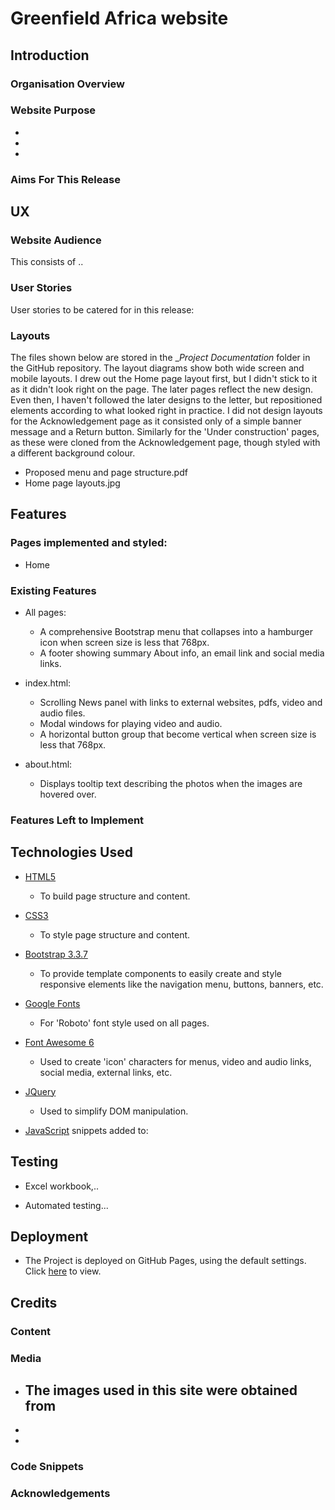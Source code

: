 # Greenfield Africa website

## Introduction

### Organisation Overview


### Website Purpose

- 
-  
- 

### Aims For This Release

## UX
 
### Website Audience

This consists of ..

### User Stories

User stories to be catered for in this release:

### Layouts

The files shown below are stored in the __Project Documentation_ folder in the GitHub repository. The layout diagrams show both wide screen and mobile layouts. I drew out the Home page layout first, but I didn't stick to it as it didn't look right on the page. The later pages reflect the new design. Even then, I haven't followed the later designs to the letter, but repositioned elements according to what looked right in practice. I did not design layouts for the Acknowledgement page as it consisted only of a simple banner message and a Return button. Similarly for the 'Under construction' pages, as these were cloned from the Acknowledgement page, though styled with a different background colour. 

- Proposed menu and page structure.pdf
- Home page layouts.jpg

## Features

### Pages implemented and styled:
- Home

### Existing Features

- All pages:
    - A comprehensive Bootstrap menu that collapses into a hamburger icon when screen size is less that 768px.
    - A footer showing summary About info, an email link and social media links.

- index.html:
    - Scrolling News panel with links to external websites, pdfs, video and audio files.
    - Modal windows for playing video and audio.
    - A horizontal button group that become vertical when screen size is less that 768px.
- about.html:
    - Displays tooltip text describing the photos when the images are hovered over.

### Features Left to Implement

## Technologies Used

- [HTML5](https://www.w3.org/TR/html52/) 
  - To build page structure and content.

- [CSS3](https://www.w3.org/standards/techs/css#w3c_all)
  - To style page structure and content.

- [Bootstrap 3.3.7](https://getbootstrap.com/docs/3.3/getting-started/)
  - To provide template components to easily create and style responsive elements like the navigation menu, buttons, banners, etc.

- [Google Fonts](https://fonts.google.com/)
  - For 'Roboto' font style used on all pages.

- [Font Awesome 6](https://fontawesome.com/icons?d=gallery)
  - Used to create 'icon' characters for menus, video and audio links, social media, external links, etc.

- [JQuery](https://jquery.com)
  - Used to simplify DOM manipulation.

- [JavaScript](https://www.w3schools.com/js/js_versions.asp) snippets added to:
  
## Testing

- Excel workbook,..

- Automated testing...

## Deployment
- The Project is deployed on GitHub Pages, using the default settings. Click [here](https://kevald1963.github.io/milestone-1-twptug-redesign/) to view.

## Credits

### Content

### Media
- The images used in this site were obtained from 
    - 
- 
- 

### Code Snippets

### Acknowledgements

